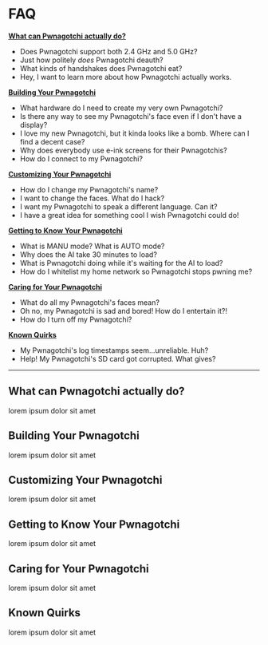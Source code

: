 # FAQ

[**What can Pwnagotchi actually do?**](#what-can-pwnagotchi-actually-do)
* Does Pwnagotchi support both 2.4 GHz and 5.0 GHz?
* Just how politely *does* Pwnagotchi deauth?
* What kinds of handshakes does Pwnagotchi eat?
* Hey, I want to learn more about how Pwnagotchi actually works. 

[**Building Your Pwnagotchi**](#building-your-pwnagotchi)
* What hardware do I need to create my very own Pwnagotchi?
* Is there any way to see my Pwnagotchi's face even if I don't have a display?
* I love my new Pwnagotchi, but it kinda looks like a bomb. Where can I find a decent case?
* Why does everybody use e-ink screens for their Pwnagotchis?
* How do I connect to my Pwnagotchi?

[**Customizing Your Pwnagotchi**](#customizing-your-pwnagotchi)
* How do I change my Pwnagotchi's name?
* I want to change the faces. What do I hack?
* I want my Pwnagotchi to speak a different language. Can it?
* I have a great idea for something cool I wish Pwnagotchi could do!

[**Getting to Know Your Pwnagotchi**](#getting-to-know-your-pwnagotchi)
* What is MANU mode? What is AUTO mode?
* Why does the AI take 30 minutes to load?
* What is Pwnagotchi doing while it's waiting for the AI to load?
* How do I whitelist my home network so Pwnagotchi stops pwning me?

[**Caring for Your Pwnagotchi**](#caring-for-your-pwnagotchi)
* What do all my Pwnagotchi's faces mean?
* Oh no, my Pwnagotchi is sad and bored! How do I entertain it?!
* How do I turn off my Pwnagotchi?

[**Known Quirks**](#known-quirks)
* My Pwnagotchi's log timestamps seem...unreliable. Huh?
* Help! My Pwnagotchi's SD card got corrupted. What gives?

---

## What can Pwnagotchi actually do?
lorem ipsum dolor sit amet

## Building Your Pwnagotchi
lorem ipsum dolor sit amet

## Customizing Your Pwnagotchi
lorem ipsum dolor sit amet

## Getting to Know Your Pwnagotchi
lorem ipsum dolor sit amet

## Caring for Your Pwnagotchi
lorem ipsum dolor sit amet

## Known Quirks
lorem ipsum dolor sit amet
